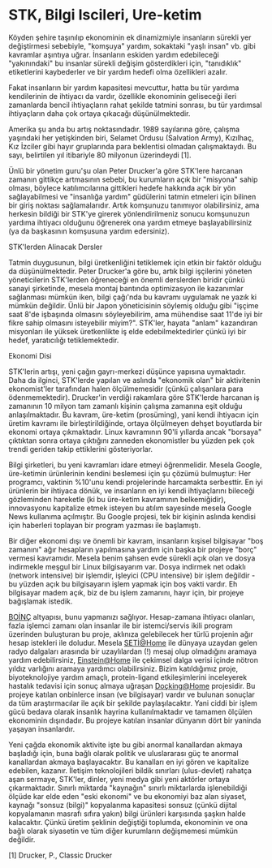 # STK, Bilgi Iscileri, Ure-ketim

Köyden şehire taşınılıp ekonominin ek dinamizmiyle insanların sürekli
yer değiştirmesi sebebiyle, "komşuya" yardım, sokaktaki "yaşlı insan"
vb. gibi kavramlar aşıntıya uğrar. İnsanların eskiden yardım
edebileceği "yakınındaki" bu insanlar sürekli değişim gösterdikleri
için, "tanıdıklık" etiketlerini kaybederler ve bir yardım hedefi olma
özellikleri azalır.

Fakat insanların bir yardım kapasitesi mevcuttur, hatta bu tür yardıma
kendilerinin de ihtiyacı da vardır, özellikle ekonominin geliseceği
ileri zamanlarda bencil ihtiyaçların rahat şekilde tatmini sonrası, bu
tür yardımsal ihtiyaçların daha çok ortaya çıkacağı düşünülmektedir.

Amerika şu anda bu artış noktasındadır. 1989 sayılarına göre, çalışma
yaşındaki her yetişkinden biri, Selamet Ordusu (Salvation Army),
Kızılhaç, Kız İzciler gibi hayır gruplarında para beklentisi olmadan
çalışmaktaydı. Bu sayı, belirtilen yıl itibariyle 80 milyonun
üzerindeydi [1].

Ünlü bir yönetim guru'şu olan Peter Drucker'a göre STK'lere harcanan
zamanın gittikçe artmasının sebebi, bu kurumların açık bir "misyona"
sahip olması, böylece katılımcılarına gittikleri hedefe hakkında açık
bir yön sağlayabilmesi ve "insanlığa yardım" güdülerini tatmin
etmeleri için bilinen bir giriş noktası sağlamalarıdır. Artık
komşunuzu tanımıyor olabilirsiniz, ama herkesin bildiği bir STK'ye
girerek yönlendirilmeniz sonucu komşunuzun yardıma ihtiyacı olduğunu
öğrenerek ona yardım etmeye başlayabilirsiniz (ya da başkasının
komşusuna yardım edersiniz).

STK'lerden Alinacak Dersler

Tatmin duygusunun, bilgi üretkenliğini tetiklemek için etkin bir
faktör olduğu da düşünülmektedir. Peter Drucker'a göre bu, artık bilgi
işçilerini yöneten yöneticilerin STK'lerden öğreneceği en önemli
derslerden biridir çünkü sanayi şirketinde, mesela montaj bantında
optimizasyon ile kazanımlar sağlanması mümkün iken, bilgi çağı'nda bu
kavramı uygulamak ne yazık ki mümkün değildir. Ünlü bir Japon
yöneticisinin söylemiş olduğu gibi "işçime saat 8'de işbaşında
olmasını söyleyebilirim, ama mühendise saat 11'de iyi bir fikre sahip
olmasını isteyebilir miyim?". STK'ler, hayata "anlam" kazandıran
misyonları ile yüksek üretkenlikte iş elde edebilmektedirler çünkü iyi
bir hedef, yaratıcılığı tetiklemektedir.

Ekonomi Disi

STK'lerin artışı, yeni çağın gayrı-merkezi düşünce yapısına
uymaktadır. Daha da ilginci, STK'lerde yapılan ve aslında "ekonomik
olan" bir aktivitenin ekonomist'ler tarafından halen ölçülmemesidir
(çünkü çalışanlara para ödenmemektedir). Drucker'in verdiği rakamlara
göre STK'lerde harcanan iş zamanının 10 milyon tam zamanlı kişinin
çalışma zamanına eşit olduğu anlaşılmaktadır. Bu kavram, üre-ketim
(prosüming), yani kendi ihtiyacın için üretim kavramı ile
birleştirildiğinde, ortaya ölçülmeyen dehşet boyutlarda bir ekonomi
ortaya çıkmaktadır. Linux kavramının 90'li yıllarda ancak "borsaya"
çıktıktan sonra ortaya çıktığını zanneden ekonomistler bu yüzden pek
çok trendi geriden takip ettiklerini gösteriyorlar.

Bilgi şirketleri, bu yeni kavramları idare etmeyi öğrenmelidir. Mesela
Google, üre-ketimin ürünlerinin kendini beslemesi için şu çözümü
bulmuştur: Her programcı, vaktinin %10'unu kendi projelerinde
harcamakta serbesttir. En iyi ürünlerin bir ihtiyaca dönük, ve
insanların en iyi kendi ihtiyaçlarını bileceği gözleminden hareketle
(ki bu üre-ketim kavramının belkemiğidir), innovasyonu kapitalize
etmek isteyen bu atılım sayesinde mesela Google News kullanıma
açılmıştır. Bu Google projesi, tek bir kişinin aslında kendisi için
haberleri toplayan bir program yazması ile başlamıştı.

Bir diğer ekonomi dışı ve önemli bir kavram, insanların kışisel
bilgisayar "boş zamanını" ağır hesapların yapılmasına yardım için
başka bir projeye "borç" vermesi kavramıdır. Mesela benim şahsen evde
sürekli açık olan ve dosya indirmekle meşgul bir Linux bilgisayarım
var. Dosya indirmek net odaklı (network intensive) bir işlemdir,
işleyici (CPU intensive) bir işlem değildir - bu yüzden açık bu
bilgisayarın işlem yapmak için boş vakti vardır. Eh bilgisayar madem
açık, biz de bu işlem zamanını, hayır için, bir projeye bağışlamak
istedik.

[BOİNÇ](http://boinç.berkeley.edu/) altyapısı, bunu yapmanızı
sağlıyor. Hesap-zamana ihtiyacı olanları, fazla işlemci zamanı olan
insanlar ile bir istemci/servis ikili program üzerinden buluşturan bu
proje, aklınıza gelebilecek her türlü projenin ağır hesap istekleri
ile doludur. Mesela
[SETİ@Home](http://en.wikipedia.org/wiki/SETİ%40home) ile dünyaya
uzaydan gelen radyo dalgaları arasında bir uzaylılardan (!) mesaj olup
olmadığını aramaya yardım edebilirsiniz,
[Einstein@Home](http://en.wikipedia.org/wiki/Einstein%40Home) ile
çekimsel dalga verisi içinde nötron yıldız varlığını aramaya yardımcı
olabilirsiniz. Bizim katıldığımız proje, biyoteknolojiye yardım
amaçlı, protein-ligand etkileşimlerini inceleyerek hastalık tedavisi
için sonuç almaya uğraşan [Doçking@Home](http://doçking.utep.edu/)
projesidir. Bu projeye katılan onbinlerce insan (ve bilgisayar) vardır
ve bulunan sonuçlar da tüm araştırmacılar ile açık bir şekilde
paylaşılacaktır. Yani ciddi bir işlem gücü bedava olarak insanlık
hayrina kullanılmaktadır ve tamamen ölçülen ekonominin dışındadır. Bu
projeye katılan insanlar dünyanın dört bir yaninda yaşayan
insanlardır.

Yeni çağda ekonomik aktivite işte bu gibi anormal kanallardan akmaya
başladığı için, buna bağlı olarak politik ve uluslararası güç te
anormal kanallardan akmaya başlayacaktır. Bu kanalları en iyi gören ve
kapitalize edebilen, kazanır. İletişim teknolojileri bildik sınırları
(ulus-devlet) rahatça aşan sermaye, STK'ler, dinler, yeni medya gibi
yeni aktörler ortaya çıkarmaktadır. Sınırlı miktarda "kaynağın"
sınırlı miktarlarda işlenebildiği ölçüde kar elde eden "eski ekonomi"
ve bu ekonomiyi baz alan siyaset, kaynağı "sonsuz (bilgi)" kopyalanma
kapasitesi sonsuz (çünkü dijital kopyalamanın masrafı sıfıra yakın)
bilgi ürünleri karşısında şaşkın halde kalacaktır. Çünkü üretim
şeklinin değiştiği toplumda, ekonominin ve ona bağlı olarak siyasetin
ve tüm diğer kurumların değişmemesi mümkün değildir.

[1] Drucker, P., Classic Drucker








